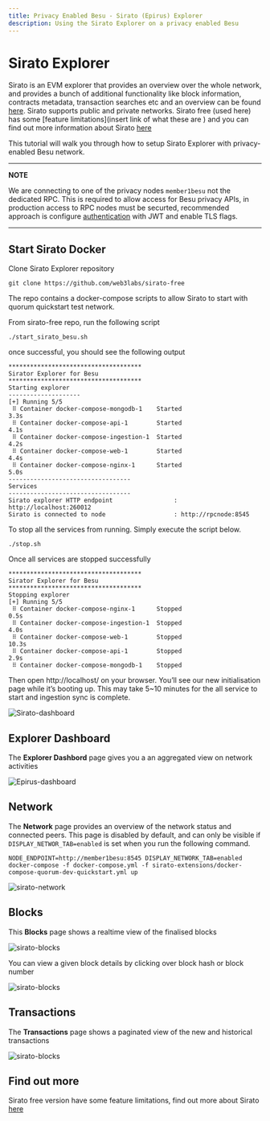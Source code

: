 ```yaml
---
title: Privacy Enabled Besu - Sirato (Epirus) Explorer
description: Using the Sirato Explorer on a privacy enabled Besu
---
```


# Sirato Explorer

Sirato is an EVM explorer that provides an overview over the whole network, and provides a bunch of additional functionality like block information, contracts metadata, transaction searches etc and an overview can be found [here](https://medium.com/web3labs/epirus-ethereum-saas-blockchain-explorer-d5d961717d15). Sirato supports public and private networks. Sirato free (used here) has some [feature limitations](insert link of what these are ) and you can find out more information about Sirato [here](https://www.web3labs.com/sirato)

This tutorial will walk you through how to setup Sirato Explorer with privacy-enabled Besu network.

---

**NOTE**

We are connecting to one of the privacy nodes `member1besu` not the dedicated RPC. This is required to allow access for Besu privacy APIs, in production access to RPC nodes must be securted, recommended approach is configure [authentication](../../public-networks/how-to/use-besu-api/authenticate.md) with JWT and enable TLS flags.

---

## Start Sirato Docker

Clone Sirato Explorer repository

```
git clone https://github.com/web3labs/sirato-free
```

The repo contains a docker-compose scripts to allow Sirato to start with quorum quickstart test network.

From sirato-free repo, run the following script

```
./start_sirato_besu.sh
```

once successful, you should see the following output
```
*************************************
Sirator Explorer for Besu
*************************************
Starting explorer
--------------------
[+] Running 5/5
 ⠿ Container docker-compose-mongodb-1    Started                                                                                                                    3.3s
 ⠿ Container docker-compose-api-1        Started                                                                                                                    4.1s
 ⠿ Container docker-compose-ingestion-1  Started                                                                                                                    4.2s
 ⠿ Container docker-compose-web-1        Started                                                                                                                    4.4s
 ⠿ Container docker-compose-nginx-1      Started                                                                                                                    5.0s
----------------------------------
Services
----------------------------------
Sirato explorer HTTP endpoint                 : http://localhost:260012
Sirato is connected to node                   : http://rpcnode:8545
```

To stop all the services from running. Simply execute the script below.
```
./stop.sh
```

Once all services are stopped successfully
```
*************************************
Sirator Explorer for Besu
*************************************
Stopping explorer
[+] Running 5/5
 ⠿ Container docker-compose-nginx-1      Stopped                                                                                                                    0.5s
 ⠿ Container docker-compose-ingestion-1  Stopped                                                                                                                    4.0s
 ⠿ Container docker-compose-web-1        Stopped                                                                                                                   10.3s
 ⠿ Container docker-compose-api-1        Stopped                                                                                                                    2.9s
 ⠿ Container docker-compose-mongodb-1    Stopped
```

Then open http://localhost/ on your browser. You’ll see our new initialisation page while it’s booting up. This may take 5~10 minutes for the all service to start and ingestion sync is complete.

![`Sirato-dashboard`](../../assets/images/sirato-loading.png)


## Explorer Dashboard

The **Explorer Dashbord** page gives you a an aggregated view on network activities

![`Epirus-dashboard`](../../assets/images/sirato-dashboard.png)

## Network

The **Network** page provides an overview of the network status and connected peers. This page is disabled by default, and can only be visible if `DISPLAY_NETWOR_TAB=enabled` is set when you run the following command.

```
NODE_ENDPOINT=http://member1besu:8545 DISPLAY_NETWORK_TAB=enabled docker-compose -f docker-compose.yml -f sirato-extensions/docker-compose-quorum-dev-quickstart.yml up
```

![`sirato-network`](../../assets/images/sirato-network.png)

## Blocks

This **Blocks** page shows a realtime view of the finalised blocks

![`sirato-blocks`](../../assets/images/sirato-blocks.png)

You can view a given block details by clicking over block hash or block number

![`sirato-blocks`](../../assets/images/sirato-block-details.png)

## Transactions

The **Transactions** page shows a paginated view of the new and historical transactions

![`sirato-blocks`](../../assets/images/sirato-transactions.png)

## Find out more

Sirato free version have some feature limitations, find out more about Sirato [here](https://medium.com/web3labs/epirus-ethereum-saas-blockchain-explorer-d5d961717d15)
